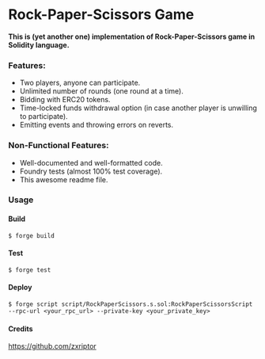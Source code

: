 # Rock-Paper-Scissors Game

**This is (yet another one) implementation of Rock-Paper-Scissors game in Solidity language.**

### Features:

- Two players, anyone can participate.
- Unlimited number of rounds (one round at a time).
- Bidding with ERC20 tokens.
- Time-locked funds withdrawal option (in case another player is unwilling to participate).
- Emitting events and throwing errors on reverts.

### Non-Functional Features:

- Well-documented and well-formatted code.
- Foundry tests (almost 100% test coverage).
- This awesome readme file.

### Usage

#### Build

```shell
$ forge build
```

#### Test

```shell
$ forge test
```

#### Deploy

```shell
$ forge script script/RockPaperScissors.s.sol:RockPaperScissorsScript --rpc-url <your_rpc_url> --private-key <your_private_key>
```

#### Credits
https://github.com/zxriptor
